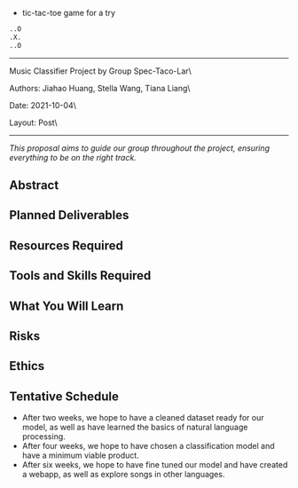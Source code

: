 * tic-tac-toe game for a try
```python
..O
.X.
..O
```
---
Music Classifier Project by Group Spec-Taco-Lar\

Authors: Jiahao Huang, Stella Wang, Tiana Liang\

Date: 2021-10-04\

Layout: Post\

---
*This proposal aims to guide our group throughout the project, ensuring everything to be on the right track.*

## Abstract
## Planned Deliverables
## Resources Required
## Tools and Skills Required
## What You Will Learn
## Risks
## Ethics
## Tentative Schedule
* After two weeks, we hope to have a cleaned dataset ready for our model, as well as have learned the basics of natural language processing. 
* After four weeks, we hope to have chosen a classification model and have a minimum viable product. 
* After six weeks, we hope to have fine tuned our model and have created a webapp, as well as explore songs in other languages.


